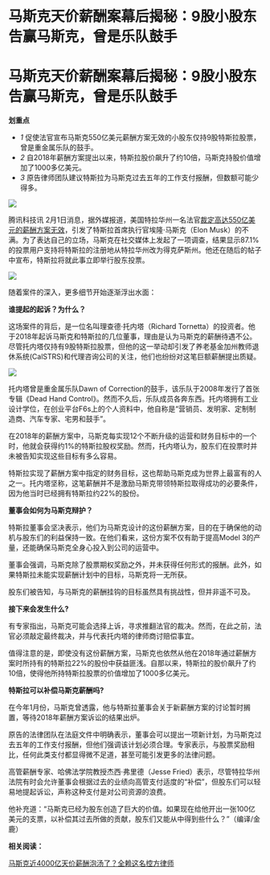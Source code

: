 # 马斯克天价薪酬案幕后揭秘：9股小股东告赢马斯克，曾是乐队鼓手

# 马斯克天价薪酬案幕后揭秘：9股小股东告赢马斯克，曾是乐队鼓手

**划重点**

  * _1_ 促使法官宣布马斯克550亿美元薪酬方案无效的小股东仅持9股特斯拉股票，曾是重金属乐队的鼓手。
  * _2_ 自2018年薪酬方案提出以来，特斯拉股价飙升了约10倍，马斯克持股价值增加了1000多亿美元。
  * _3_ 原告律师团队建议特斯拉为马斯克过去五年的工作支付报酬，但数额可能少得多。

![](https://inews.gtimg.com/om_bt/OSG58NNFrYlpxpdHc2YeTYPzAf_ZgBevU1CCP3ILxpsfwAA/1000)

腾讯科技讯
2月1日消息，据外媒报道，美国特拉华州一名法官[裁定高达550亿美元的薪酬方案无效](https://news.qq.com/rain/a/20240131A00XG500)，引发了特斯拉首席执行官埃隆·马斯克（Elon
Musk）的不满。为了表达自己的立场，马斯克在社交媒体上发起了一项调查，结果显示87.1%的投票用户支持将特斯拉的注册地从特拉华州改为得克萨斯州。他还在随后的帖子中宣布，特斯拉将就此事立即举行股东投票。

![](https://inews.gtimg.com/om_bt/O9qyU5hcH5S3ZL2PaP_vFx7gM5k0wdX6p1UR9Zpdc8aqYAA/1000)

随着案件的深入，更多细节开始逐渐浮出水面：

**谁提起的起诉？为什么？**

这场案件的背后，是一位名叫理查德·托内塔（Richard
Tornetta）的投资者。他于2018年起诉马斯克和特斯拉的几位董事，理由是认为马斯克的薪酬待遇不公。尽管托内塔仅持有9股特斯拉股票，但他的这一举动却引发了养老基金加州教师退休系统(CalSTRS)和代理咨询公司的关注，他们也纷纷对这笔巨额薪酬提出质疑。

![](https://inews.gtimg.com/om_bt/Oy-5ZnZo1SfiBoMoOEqbYx76ByoTiiWHCZJecvpwpW23gAA/1000)

托内塔曾是重金属乐队Dawn of Correction的鼓手，该乐队于2008年发行了首张专辑《Dead Hand
Control》。然而不久后，乐队成员各奔东西。托内塔拥有工业设计学位，在创业平台F6s上的个人资料中，他自称是“营销员、发明家、定制制造商、汽车专家、宅男和鼓手”。

在2018年的薪酬方案中，马斯克每实现12个不断升级的运营和财务目标中的一个时，他就会获得约1%的特斯拉股权奖励。然而，托内塔认为，股东们在投票时并未被告知实现这些目标有多么容易。

特斯拉实现了薪酬方案中指定的财务目标，这也帮助马斯克成为世界上最富有的人之一。托内塔坚称，这笔薪酬并不是激励马斯克带领特斯拉取得成功的必要条件，因为他当时已经拥有特斯拉约22%的股份。

**董事会如何为马斯克辩护？**

特斯拉董事会坚决表示，他们为马斯克设计的这份薪酬方案，目的在于确保他的动机与股东们的利益保持一致。在他们看来，这份方案不仅有助于提高Model
3的产量，还能确保马斯克全身心投入到公司的运营中。

董事会强调，马斯克除了股票期权奖励之外，并未获得任何形式的报酬。此外，如果特斯拉未能实现薪酬计划中的目标，马斯克将一无所获。

股东们被告知，与马斯克的薪酬挂钩的目标虽然具有挑战性，但并非遥不可及。

**接下来会发生什么?**

有专家指出，马斯克可能会选择上诉，寻求推翻法官的裁决。然而，在此之前，法官必须敲定最终裁决，并与代表托内塔的律师商讨赔偿事宜。

值得注意的是，即使没有这份薪酬方案，马斯克也依然从他在2018年通过薪酬方案时所持有的特斯拉22%的股份中获益匪浅。自那以来，特斯拉的股价飙升了约10倍，使得他所持特斯拉股票的价值增加了1000多亿美元。

**特斯拉可以补偿马斯克薪酬吗?**

在今年1月份，马斯克曾透露，他与特斯拉董事会关于新薪酬方案的讨论暂时搁置，等待2018年薪酬方案诉讼的结果出炉。

原告的法律团队在法庭文件中明确表示，董事会可以提出一项新计划，为马斯克过去五年的工作支付报酬，但他们强调该计划必须合理。专家表示，与股票奖励相比，任何此类支付都显得微不足道，甚至可能引发更多的法律问题。

高管薪酬专家、哈佛法学院教授杰西·弗里德（Jesse
Fried）表示，尽管特拉华州法院有时会允许董事会根据过去的业绩向高管支付适度的“补偿”，但股东们可以轻易地提起诉讼，声称这种支付是对公司资源的浪费。

他补充道：“马斯克已经为股东创造了巨大的价值。如果现在给他开出一张100亿美元的支票，以补偿其过去所做的贡献，股东们又能从中得到些什么？”（编译/金鹿）

**相关阅读：**

[马斯克近4000亿天价薪酬泡汤了？全赖这名控方律师 ](https://news.qq.com/rain/a/20240201A035Z600)

